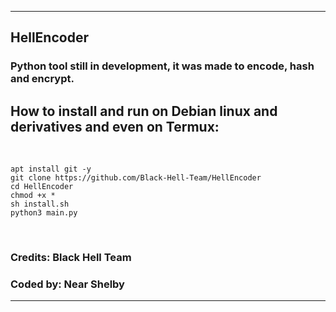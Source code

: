 <hr>
<h2>HellEncoder</h2>
<h3>Python tool still in development, it was made to encode, hash and encrypt.</h3>
<h2>How to install and run on Debian linux and derivatives and even on Termux:</h2><br>

```
apt install git -y
git clone https://github.com/Black-Hell-Team/HellEncoder
cd HellEncoder
chmod +x *
sh install.sh
python3 main.py
```
<br>
<h3>Credits: Black Hell Team</h3>
<h3>Coded by: Near Shelby</h3>
<hr>

